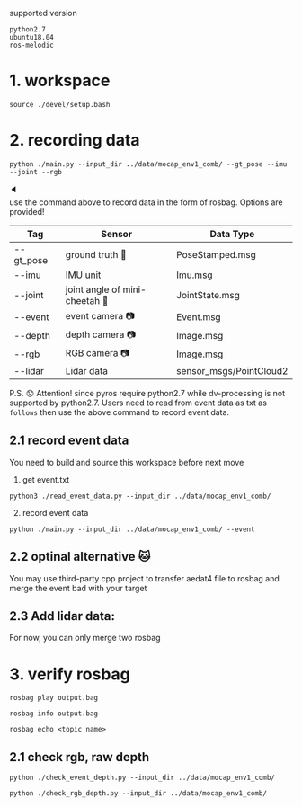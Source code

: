 supported version
```
python2.7
ubuntu18.04
ros-melodic
```

# 1. workspace
```
source ./devel/setup.bash
```

# 2. recording data
```
python ./main.py --input_dir ../data/mocap_env1_comb/ --gt_pose --imu --joint --rgb
```
:speaker: \
use the command above to record data in the form of rosbag. Options are provided!

| Tag | Sensor | Data Type |
| ---------|----------|----------|
| --gt_pose  |  ground truth :movie_camera: |PoseStamped.msg |
| --imu  | IMU unit  |Imu.msg|
| --joint  | joint angle of mini-cheetah :dog: |JointState.msg|
|--event | event camera  :camera:|Event.msg|
|--depth|depth camera  :camera:|Image.msg|
|--rgb|RGB camera  :camera:|Image.msg|
|--lidar|Lidar data|sensor_msgs/PointCloud2|



P.S. :disappointed: Attention! since pyros require python2.7 while dv-processing is not supported by python2.7. Users need to read from event data as txt as ``follows`` then use the above command to record event data.
## 2.1 record event data
You need to build and source this workspace before next move
1. get event.txt
```
python3 ./read_event_data.py --input_dir ../data/mocap_env1_comb/ 
```
2. record event data
```
python ./main.py --input_dir ../data/mocap_env1_comb/ --event
```
## 2.2 optinal alternative :cat: 
You may use third-party cpp project to transfer aedat4 file to rosbag and merge the event bad with your target

## 2.3 Add lidar data:
For now, you can only merge two rosbag


# 3. verify rosbag

```
rosbag play output.bag
```

```
rosbag info output.bag
```

```
rosbag echo <topic name>
```

## 2.1 check rgb, raw depth
```
python ./check_event_depth.py --input_dir ../data/mocap_env1_comb/
```


```
python ./check_rgb_depth.py --input_dir ../data/mocap_env1_comb/
```